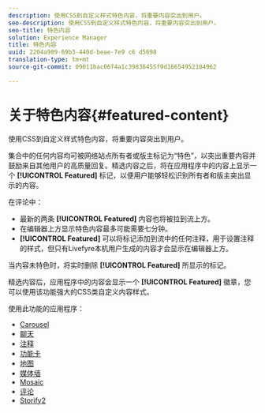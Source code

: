 ```yaml
---
description: 使用CSS到自定义样式特色内容，将重要内容突出到用户。
seo-description: 使用CSS到自定义样式特色内容，将重要内容突出到用户。
seo-title: 特色内容
solution: Experience Manager
title: 特色内容
uuid: 2204a989-69b3-440d-beae-7e9 c6 d5698
translation-type: tm+mt
source-git-commit: 09011bac06f4a1c39836455f9d16654952184962

---
```



# 关于特色内容{#featured-content}

使用CSS到自定义样式特色内容，将重要内容突出到用户。

集合中的任何内容均可被网络站点所有者或版主标记为“特色”，以突出重要内容并鼓励来自其他用户的高质量回复。精选内容之后，将在应用程序中的内容上显示一个 **[!UICONTROL Featured]** 标记，以便用户能够轻松识别所有者和版主突出显示的内容。

在评论中：

* 最新的两条 **[!UICONTROL Featured]** 内容也将被拉到流上方。
* 在编辑器上方显示特色内容最多可能需要七分钟。
* **[!UICONTROL Featured]** 可以将标记添加到流中的任何注释，用于设置注释的样式，但只有Livefyre本机用户生成的内容才会显示在编辑器上方。

当内容未特色时，将实时删除 **[!UICONTROL Featured]** 所显示的标记。

精选内容后，应用程序中的内容会显示一个 **[!UICONTROL Featured]** 徽章，您可以使用该功能强大的CSS类自定义内容样式。

使用此功能的应用程序：

* [Carousel](/help/using/c-about-apps/c-carousel-app/c-carousel-app.md#c_carousel_app)
* [聊天](/help/using/c-about-apps/c-chat-app/c-chat-app.md#c_chat_app)
* [注释](/help/using/c-about-apps/c-comments/c-comments.md)
* [功能卡](/help/using/c-about-apps/c-feature-card-app/c-feature-card-app.md#c_feature_card_app)
* [地图](/help/using/c-about-apps/c-map-app/c-map-app.md#c_map_app)
* [媒体墙](/help/using/c-about-apps/c-media-wall-app/c-media-wall-app.md#c_media_wall_app)
* [Mosaic](/help/using/c-about-apps/c-mosaic-app/c-mosaic-app.md#c_mosaic_app)
* [评论](/help/using/c-about-apps/c-reviews-app/c-reviews-app.md#c_reviews_app)
* [Storify2](/help/using/c-about-apps/c-storify2/c-storify2.md#c_storify2)


